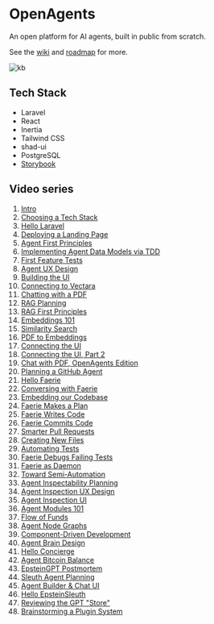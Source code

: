 # OpenAgents

An open platform for AI agents, built in public from scratch.

See the [wiki](https://github.com/OpenAgentsInc/openagents/wiki) and [roadmap](https://github.com/OpenAgentsInc/openagents/wiki/Roadmap) for more.

![kb](https://github.com/OpenAgentsInc/openagents/assets/14167547/945f8a6c-1c54-4322-90f1-a25a907fd128)

## Tech Stack
- Laravel
- React
- Inertia
- Tailwind CSS
- shad-ui
- PostgreSQL
- [Storybook](https://storybook.openagents.com/)

## Video series

1. [Intro](https://twitter.com/OpenAgentsInc/status/1721942435125715086)
2. [Choosing a Tech Stack](https://twitter.com/OpenAgentsInc/status/1721966796515754266)
3. [Hello Laravel](https://twitter.com/OpenAgentsInc/status/1721979219763155232)
4. [Deploying a Landing Page](https://twitter.com/OpenAgentsInc/status/1722068606714835283)
5. [Agent First Principles](https://twitter.com/OpenAgentsInc/status/1722274309727752427)
6. [Implementing Agent Data Models via TDD](https://twitter.com/OpenAgentsInc/status/1722287956419871177)
7. [First Feature Tests](https://twitter.com/OpenAgentsInc/status/1722313899771347362)
8. [Agent UX Design](https://twitter.com/OpenAgentsInc/status/1722742595409830389)
9. [Building the UI](https://twitter.com/OpenAgentsInc/status/1723164712957862115)
10. [Connecting to Vectara](https://twitter.com/OpenAgentsInc/status/1723203092647137636)
11. [Chatting with a PDF](https://twitter.com/OpenAgentsInc/status/1723525820357005661)
12. [RAG Planning](https://twitter.com/OpenAgentsInc/status/1723888973213286760)
13. [RAG First Principles](https://twitter.com/OpenAgentsInc/status/1724432749275095365)
14. [Embeddings 101](https://twitter.com/OpenAgentsInc/status/1724509783086989333)
15. [Similarity Search](https://twitter.com/OpenAgentsInc/status/1724568957598708192)
16. [PDF to Embeddings](https://twitter.com/OpenAgentsInc/status/1724801372602950026)
17. [Connecting the UI](https://twitter.com/OpenAgentsInc/status/1725197866409267544)
18. [Connecting the UI, Part 2](https://twitter.com/OpenAgentsInc/status/1725246583623590158)
19. [Chat with PDF, OpenAgents Edition](https://twitter.com/OpenAgentsInc/status/1725349984952827929)
20. [Planning a GitHub Agent](https://twitter.com/OpenAgentsInc/status/1725597044981617119)
21. [Hello Faerie](https://twitter.com/OpenAgentsInc/status/1725910351563165748)
22. [Conversing with Faerie](https://twitter.com/OpenAgentsInc/status/1725928497367908432)
23. [Embedding our Codebase](https://twitter.com/OpenAgentsInc/status/1725948809593638971)
24. [Faerie Makes a Plan](https://twitter.com/OpenAgentsInc/status/1725969687102534110)
25. [Faerie Writes Code](https://twitter.com/OpenAgentsInc/status/1725977712043372666)
26. [Faerie Commits Code](https://twitter.com/OpenAgentsInc/status/1727018763915247784)
27. [Smarter Pull Requests](https://twitter.com/OpenAgentsInc/status/1727424427825193041)
28. [Creating New Files](https://twitter.com/OpenAgentsInc/status/1727433378063135085)
29. [Automating Tests](https://twitter.com/OpenAgentsInc/status/1728590361805672788)
30. [Faerie Debugs Failing Tests](https://twitter.com/OpenAgentsInc/status/1728614813675274300)
31. [Faerie as Daemon](https://twitter.com/OpenAgentsInc/status/1730253928896291251)
32. [Toward Semi-Automation](https://twitter.com/OpenAgentsInc/status/1731086330694651924)
33. [Agent Inspectability Planning](https://twitter.com/OpenAgentsInc/status/1731156734335398303)
34. [Agent Inspection UX Design](https://twitter.com/OpenAgentsInc/status/1731733390641050106)
35. [Agent Inspection UI](https://twitter.com/OpenAgentsInc/status/1734044762255036737)
36. [Agent Modules 101](https://twitter.com/OpenAgentsInc/status/1738000844476371445)
37. [Flow of Funds](https://twitter.com/OpenAgentsInc/status/1738221896234373387)
38. [Agent Node Graphs](https://twitter.com/OpenAgentsInc/status/1741887869055119630)
39. [Component-Driven Development](https://twitter.com/OpenAgentsInc/status/1742232060821934216)
40. [Agent Brain Design](https://twitter.com/OpenAgentsInc/status/1742346953210388881)
41. [Hello Concierge](https://twitter.com/OpenAgentsInc/status/1742609184875544613)
42. [Agent Bitcoin Balance](https://twitter.com/OpenAgentsInc/status/1742952006166225330)
43. [EpsteinGPT Postmortem](https://twitter.com/OpenAgentsInc/status/1742970915061731424)
44. [Sleuth Agent Planning](https://twitter.com/OpenAgentsInc/status/1742992606785622272)
45. [Agent Builder & Chat UI](https://twitter.com/OpenAgentsInc/status/1744471277207773191)
46. [Hello EpsteinSleuth](https://twitter.com/OpenAgentsInc/status/1745521898824356193)
47. [Reviewing the GPT "Store"](https://twitter.com/OpenAgentsInc/status/1745545948908962228)
48. [Brainstorming a Plugin System](https://twitter.com/OpenAgentsInc/status/1745918872866173125)
